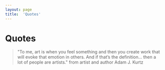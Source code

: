 ```yaml
---
layout: page
title:  'Quotes'
---
```


# Quotes

> "To me, art is when you feel something and then you create work that will evoke that emotion in others. And if that’s the definition… then a lot of people are artists."
from artist and author Adam J. Kurtz